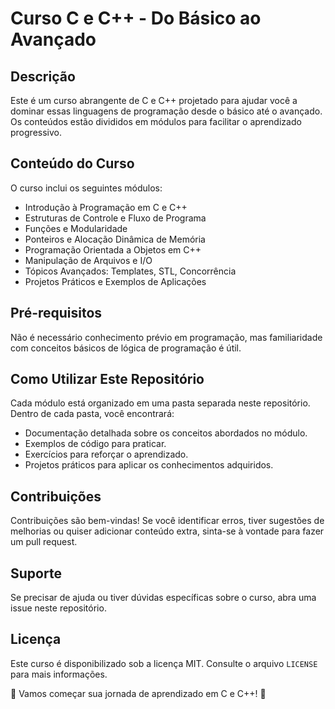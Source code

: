 # Curso C e C++ - Do Básico ao Avançado

## Descrição
Este é um curso abrangente de C e C++ projetado para ajudar você a dominar essas linguagens de programação desde o básico até o avançado. Os conteúdos estão divididos em módulos para facilitar o aprendizado progressivo.

## Conteúdo do Curso
O curso inclui os seguintes módulos:
- Introdução à Programação em C e C++
- Estruturas de Controle e Fluxo de Programa
- Funções e Modularidade
- Ponteiros e Alocação Dinâmica de Memória
- Programação Orientada a Objetos em C++
- Manipulação de Arquivos e I/O
- Tópicos Avançados: Templates, STL, Concorrência
- Projetos Práticos e Exemplos de Aplicações

## Pré-requisitos
Não é necessário conhecimento prévio em programação, mas familiaridade com conceitos básicos de lógica de programação é útil.

## Como Utilizar Este Repositório
Cada módulo está organizado em uma pasta separada neste repositório. Dentro de cada pasta, você encontrará:
- Documentação detalhada sobre os conceitos abordados no módulo.
- Exemplos de código para praticar.
- Exercícios para reforçar o aprendizado.
- Projetos práticos para aplicar os conhecimentos adquiridos.

## Contribuições
Contribuições são bem-vindas! Se você identificar erros, tiver sugestões de melhorias ou quiser adicionar conteúdo extra, sinta-se à vontade para fazer um pull request.

## Suporte
Se precisar de ajuda ou tiver dúvidas específicas sobre o curso, abra uma issue neste repositório.

## Licença
Este curso é disponibilizado sob a licença MIT. Consulte o arquivo `LICENSE` para mais informações.

🚀 Vamos começar sua jornada de aprendizado em C e C++! 🚀
